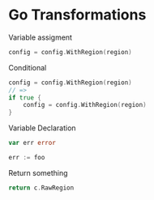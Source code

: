 # Go Transformations

Variable assigment
```go
config = config.WithRegion(region)
```

Conditional
```go
config = config.WithRegion(region)
// =>
if true {
    config = config.WithRegion(region)
}
```

Variable Declaration
```go
var err error

err := foo
```

Return something
```go
return c.RawRegion
```

